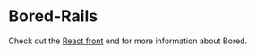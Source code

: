 # Bored-Rails

Check out the [React front](https://github.com/beccaLeeBae/Bored) end for more information about Bored.